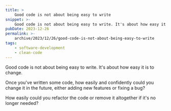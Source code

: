 ```yaml
---
title: >
    Good code is not about being easy to write
snippet: >-
    Good code is not about being easy to write. It's about how easy it is to change.
pubDate: 2023-12-26
permalink: >-
    archive/2023/12/26/good-code-is-not-about-being-easy-to-write
tags:
    - software-development
    - clean-code
---
```


Good code is not about being easy to write. It's about how easy it is to change.

Once you've written some code, how easily and confidently could you change it in the future, either adding new features or fixing a bug?

How easily could you refactor the code or remove it altogether if it's no longer needed?
